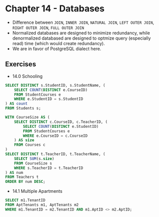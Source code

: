 # Chapter 14 - Databases

- Difference between `JOIN`, `INNER JOIN`, `NATURAL JOIN`, `LEFT OUTER JOIN`, `RIGHT OUTER JOIN`, `FULL OUTER JOIN`
- Normalized databases are designed to minimize redundancy, while denormalized databased are designed to optmize query (especially read) time (which would create redundancy).
- We are in favor of PostgreSQL dialect here.

## Exercises

- 14.0 Schooling

```sql
SELECT DISTINCT s.StudentID, s.StudentName, (
	SELECT COUNT(DISTINCT e.CourseID)
	FROM StudentCourses e
	WHERE e.StudentID = s.StudentID
) AS count
FROM Students s;
```

```sql
WITH CourseSize AS (
	SELECT DISTINCT c.CourseID, c.TeacherID, (
		SELECT COUNT(DISTINCT e.StudentID)
		FROM StudentCourses e
		WHERE e.CourseID = c.CourseID
	) AS size
	FROM Courses c
)
SELECT DISTINCT t.TeacherID, t.TeacherName, (
	SELECT SUM(s.size)
	FROM CourseSize s
	WHERE s.TeacherID = t.TeacherID
) AS num
FROM Teachers t
ORDER BY num DESC;
```

- 14.1 Multiple Apartments

```sql
SELECT m1.TenantID
FROM AptTenants m1, AptTenants m2
WHERE m1.TenantID = m2.TenantID AND m1.AptID <> m2.AptID;
```
